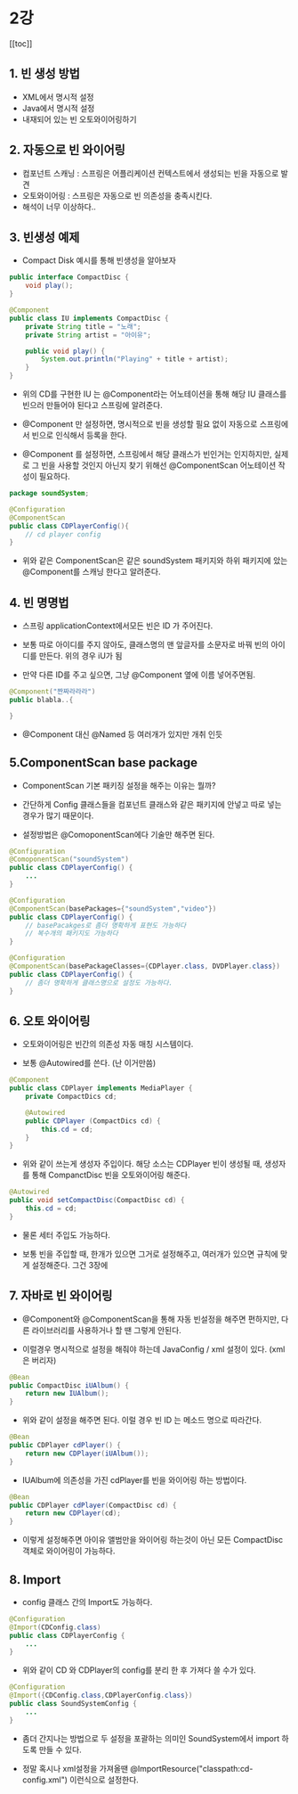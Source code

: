 # 2강
[[toc]]
## 1. 빈 생성 방법
- XML에서 명시적 설정
- Java에서 명시적 설정
- 내재되어 있는 빈 오토와이어링하기 

## 2. 자동으로 빈 와이어링
- 컴포넌트 스캐닝 : 스프링은 어플리케이션 컨텍스트에서 생성되는 빈을 자동으로 발견
- 오토와이어링 : 스프링은 자동으로 빈 의존성을 충족시킨다.
- 해석이 너무 이상하다.. 

## 3. 빈생성 예제
- Compact Disk 예시를 통해 빈생성을 알아보자

```java
public interface CompactDisc {
    void play();
}
```
```java
@Component
public class IU implements CompactDisc {
    private String title = "노래";
    private String artist = "아이유";

    public void play() {
        System.out.println("Playing" + title + artist);
    }
}
```

- 위의 CD를 구현한 IU 는 @Component라는 어노테이션을 통해 해당 IU 클래스를 빈으러 만들어야 된다고 스프링에 알려준다.

- @Component 만 설정하면, 명시적으로 빈을 생성할 필요 없이 자동으로 스프링에서 빈으로 인식해서 등록을 한다.

- @Component 를 설정하면, 스프링에서 해당 클래스가 빈인거는 인지하지만, 실제로 그 빈을 사용할 것인지 아닌지 찾기 위해선 @ComponentScan 어노테이션 작성이 필요하다.

```java
package soundSystem;

@Configuration
@ComponentScan
public class CDPlayerConfig(){
    // cd player config
}
```

- 위와 같은 ComponentScan은 같은 soundSystem 패키지와 하위 패키지에 았는 @Component를 스캐닝 한다고 알려준다.

## 4. 빈 명명법
- 스프링 applicationContext에서모든 빈은 ID 가 주어진다.

- 보통 따로 아이디를 주지 않아도, 클래스명의 맨 앞글자를 소문자로 바꿔 빈의 아이디를 만든다. 위의 경우 iU가 됨

- 만약 다른 ID를 주고 싶으면, 그냥 @Component 옆에 이름 넣어주면됨.

```java
@Component("짠짜라라라")
public blabla..{

}
```

- @Component 대신 @Named 등 여러개가 있지만 개취 인듯

## 5.ComponentScan base package

- ComponentScan 기본 패키징 설정을 해주는 이유는 뭘까?

- 간단하게 Config 클래스들을 컴포넌트 클래스와 같은 패키지에 안넣고 따로 넣는 경우가 많기 때문이다.

- 설정방법은 @ComoponentScan에다 기술만 해주면 된다.

```java
@Configuration
@ComoponentScan("soundSystem")
public class CDPlayerConfig() {
    ...
}
```

```java
@Configuration
@ComponentScan(basePackages={"soundSystem","video"})
public class CDPlayerConfig() {
    // basePacakges로 좀더 명확하게 표현도 가능하다
    // 복수개의 패키지도 가능하다
}
```

```java
@Configuration
@ComponentScan(basePackageClasses={CDPlayer.class, DVDPlayer.class})
public class CDPlayerConfig() {
    // 좀더 명확하게 클래스명으로 설정도 가능하다.
}
```

## 6. 오토 와이어링

- 오토와이어링은 빈간의 의존성 자동 매칭 시스템이다.

- 보통 @Autowired를 쓴다. (난 이거만씀)

```java
@Component
public class CDPlayer implements MediaPlayer {
    private CompactDics cd;

    @Autowired
    public CDPlayer (CompactDics cd) {
        this.cd = cd;
    }
}
```

- 위와 같이 쓰는게 생성자 주입이다. 해당 소스는 CDPlayer 빈이 생성될 때, 생성자를 통해 CompanctDisc 빈을 오토와이어링 해준다.

```java
@Autowired
public void setCompactDisc(CompactDisc cd) {
    this.cd = cd;
}
```

- 물론 세터 주입도 가능하다.

- 보통 빈을 주입할 때, 한개가 있으면 그거로 설정해주고, 여러개가 있으면 규칙에 맞게 설정해준다. 그건 3장에

## 7. 자바로 빈 와이어링

- @Component와 @ComponentScan을 통해 자동 빈설정을 해주면 편하지만, 다른 라이브러리를 사용하거나 할 땐 그렇게 안된다.

- 이럴경우 명시적으로 설정을 해줘야 하는데 JavaConfig / xml 설정이 있다. (xml은 버리자)

```java
@Bean
public CompactDisc iUAlbum() {
    return new IUAlbum();
}
```

-  위와 같이 설정을 해주면 된다. 이럴 경우 빈 ID 는 메소드 명으로 따라간다.

```java
@Bean
public CDPlayer cdPlayer() {
    return new CDPlayer(iUAlbum());
}
```

- IUAlbum에 의존성을 가진 cdPlayer를 빈을 와이어링 하는 방법이다.

```java
@Bean
public CDPlayer cdPlayer(CompactDisc cd) {
    return new CDPlayer(cd);
}
```

- 이렇게 설정해주면 아이유 앨범만을 와이어링 하는것이 아닌 모든 CompactDisc 객체로 와이어링이 가능하다.

## 8. Import

- config 클래스 간의 Import도 가능하다.

```java
@Configuration
@Import(CDConfig.class)
public class CDPlayerConfig {
    ...
}
```

- 위와 같이 CD 와 CDPlayer의 config를 분리 한 후 가져다 쓸 수가 있다.

```java
@Configuration
@Import({CDConfig.class,CDPlayerConfig.class})
public class SoundSystemConfig {
    ...
}
```

- 좀더 간지나는 방법으로 두 설정을 포괄하는 의미인 SoundSystem에서 import 하도록 만들 수 있다.

- 정말 혹시나 xml설정을 가져올땐 @ImportResource("classpath:cd-config.xml") 이런식으로 설정한다.


